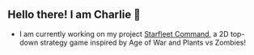 ## Hello there! I am Charlie 👋
- I am currently working on my project [Starfleet Command](https://github.com/charlie2099/Starfleet-Command), a 2D top-down strategy game inspired by Age of War and Plants vs Zombies!

<!--
**charlie2099/charlie2099** is a ✨ _special_ ✨ repository because its `README.md` (this file) appears on your GitHub profile.

Here are some ideas to get you started:

- 🔭 I’m currently working on ...
- 🌱 I’m currently learning ...
- 👯 I’m looking to collaborate on ...
- 🤔 I’m looking for help with ...
- 💬 Ask me about ...
- 📫 How to reach me: ...
- 😄 Pronouns: ...
- ⚡ Fun fact: ...
-->
